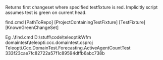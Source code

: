 Returns first changeset where specified testfixture is red. 
Implicitly script assumes test is green on current head.

find.cmd [PathToRepo] [ProjectContainingTestFixture] [TestFixture] [KnownGreenChangeSet]

Eg
.\find.cmd D:\stuff\code\teleoptikWfm domaintest\teleopti.ccc.domaintest.csproj Teleopti.Ccc.DomainTest.Forecasting.ActiveAgentCountTest 333f23cae7fc82722a57f1c89594dffb6abc738b
